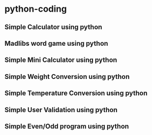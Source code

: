 # python-coding
## Simple Calculator using python
## Madlibs word game using python
## Simple Mini Calculator using python
## Simple Weight Conversion using python
## Simple Temperature Conversion using python
## Simple User Validation using python
## Simple Even/Odd program using python
